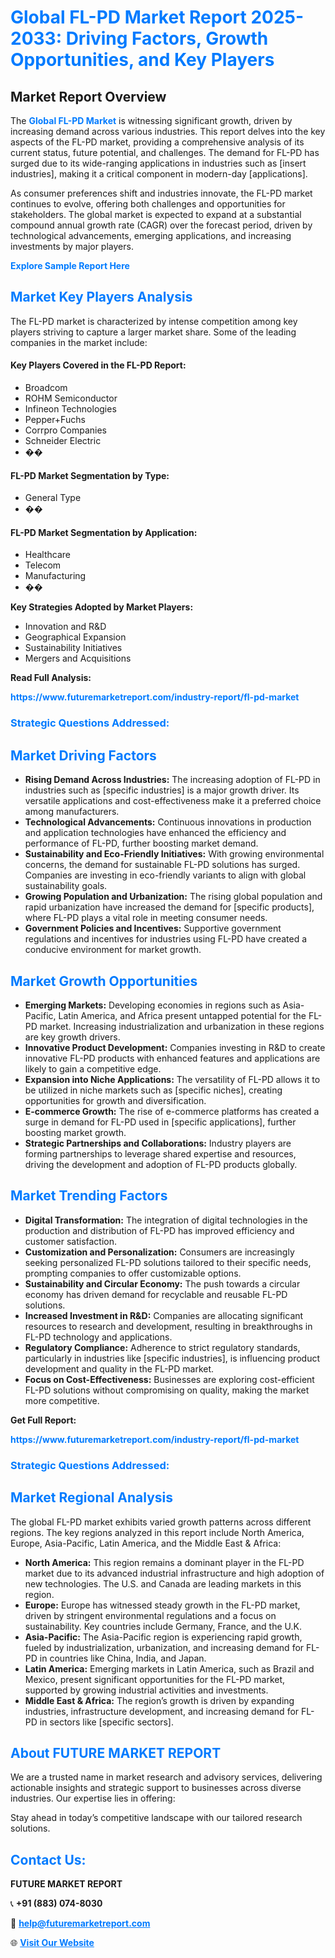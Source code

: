 <h1 style="color: #007BFF;">Global FL-PD Market Report 2025-2033: Driving Factors, Growth Opportunities, and Key Players</h1>

<section id="overview">
<h2>Market Report Overview</h2>
<p>The <a href="https://www.futuremarketreport.com/industry-report/fl-pd-market" style="color: #007BFF; text-decoration: none;"><strong>Global FL-PD Market</strong></a> is witnessing significant growth, driven by increasing demand across various industries. This report delves into the key aspects of the FL-PD market, providing a comprehensive analysis of its current status, future potential, and challenges. The demand for FL-PD has surged due to its wide-ranging applications in industries such as [insert industries], making it a critical component in modern-day [applications].</p>
<p>As consumer preferences shift and industries innovate, the FL-PD market continues to evolve, offering both challenges and opportunities for stakeholders. The global market is expected to expand at a substantial compound annual growth rate (CAGR) over the forecast period, driven by technological advancements, emerging applications, and increasing investments by major players.</p>
</section>

<section id="overview">
<p><a href="https://www.futuremarketreport.com/request-sample/reportId=113850" style="color: #007BFF; text-decoration: none;"><strong>Explore Sample Report Here</strong></a></p>
</section>

<section id="key-players">
<h2 style="color: #007BFF;">Market Key Players Analysis</h2>
<p>The FL-PD market is characterized by intense competition among key players striving to capture a larger market share. Some of the leading companies in the market include:</p>
<h4>Key Players Covered in the FL-PD Report:</h4>
<ul><li>Broadcom</li><li>ROHM Semiconductor</li><li>Infineon Technologies</li><li>Pepper+Fuchs</li><li>Corrpro Companies</li><li>Schneider Electric</li><li>��</li></ul>
<h4>FL-PD Market Segmentation by Type:</h4>
<ul><li>General Type</li><li>��</li></ul>

<h4>FL-PD Market Segmentation by Application:</h4>
<ul><li>Healthcare</li><li>Telecom</li><li>Manufacturing</li><li>��</li></ul>
<p><strong>Key Strategies Adopted by Market Players:</strong></p>
<ul>
<li>Innovation and R&D</li>
<li>Geographical Expansion</li>
<li>Sustainability Initiatives</li>
<li>Mergers and Acquisitions</li>
</ul>
</section>

<section>
<p><strong>Read Full Analysis: </strong></p><a href="https://www.futuremarketreport.com/industry-report/fl-pd-market" style="color: #007BFF; text-decoration: none;"><strong>https://www.futuremarketreport.com/industry-report/fl-pd-market</strong></a>
<h3 style="color: #007BFF;">Strategic Questions Addressed:</h3>
</section>

<section id="driving-factors">
<h2 style="color: #007BFF;">Market Driving Factors</h2>
<ul>
<li><strong>Rising Demand Across Industries:</strong> The increasing adoption of FL-PD in industries such as [specific industries] is a major growth driver. Its versatile applications and cost-effectiveness make it a preferred choice among manufacturers.</li>
<li><strong>Technological Advancements:</strong> Continuous innovations in production and application technologies have enhanced the efficiency and performance of FL-PD, further boosting market demand.</li>
<li><strong>Sustainability and Eco-Friendly Initiatives:</strong> With growing environmental concerns, the demand for sustainable FL-PD solutions has surged. Companies are investing in eco-friendly variants to align with global sustainability goals.</li>
<li><strong>Growing Population and Urbanization:</strong> The rising global population and rapid urbanization have increased the demand for [specific products], where FL-PD plays a vital role in meeting consumer needs.</li>
<li><strong>Government Policies and Incentives:</strong> Supportive government regulations and incentives for industries using FL-PD have created a conducive environment for market growth.</li>
</ul>
</section>

<section id="growth-opportunities">
<h2 style="color: #007BFF;">Market Growth Opportunities</h2>
<ul>
<li><strong>Emerging Markets:</strong> Developing economies in regions such as Asia-Pacific, Latin America, and Africa present untapped potential for the FL-PD market. Increasing industrialization and urbanization in these regions are key growth drivers.</li>
<li><strong>Innovative Product Development:</strong> Companies investing in R&D to create innovative FL-PD products with enhanced features and applications are likely to gain a competitive edge.</li>
<li><strong>Expansion into Niche Applications:</strong> The versatility of FL-PD allows it to be utilized in niche markets such as [specific niches], creating opportunities for growth and diversification.</li>
<li><strong>E-commerce Growth:</strong> The rise of e-commerce platforms has created a surge in demand for FL-PD used in [specific applications], further boosting market growth.</li>
<li><strong>Strategic Partnerships and Collaborations:</strong> Industry players are forming partnerships to leverage shared expertise and resources, driving the development and adoption of FL-PD products globally.</li>
</ul>
</section>

<section id="trending-factors">
<h2 style="color: #007BFF;">Market Trending Factors</h2>
<ul>
<li><strong>Digital Transformation:</strong> The integration of digital technologies in the production and distribution of FL-PD has improved efficiency and customer satisfaction.</li>
<li><strong>Customization and Personalization:</strong> Consumers are increasingly seeking personalized FL-PD solutions tailored to their specific needs, prompting companies to offer customizable options.</li>
<li><strong>Sustainability and Circular Economy:</strong> The push towards a circular economy has driven demand for recyclable and reusable FL-PD solutions.</li>
<li><strong>Increased Investment in R&D:</strong> Companies are allocating significant resources to research and development, resulting in breakthroughs in FL-PD technology and applications.</li>
<li><strong>Regulatory Compliance:</strong> Adherence to strict regulatory standards, particularly in industries like [specific industries], is influencing product development and quality in the FL-PD market.</li>
<li><strong>Focus on Cost-Effectiveness:</strong> Businesses are exploring cost-efficient FL-PD solutions without compromising on quality, making the market more competitive.</li>
</ul>
</section>

<section>
<p><strong>Get Full Report: </strong></p><a href="https://www.futuremarketreport.com/industry-report/fl-pd-market" style="color: #007BFF; text-decoration: none;"><strong>https://www.futuremarketreport.com/industry-report/fl-pd-market</strong></a>
<h3 style="color: #007BFF;">Strategic Questions Addressed:</h3>
</section>


<section id="regional-analysis">
<h2 style="color: #007BFF;">Market Regional Analysis</h2>
<p>The global FL-PD market exhibits varied growth patterns across different regions. The key regions analyzed in this report include North America, Europe, Asia-Pacific, Latin America, and the Middle East & Africa:</p>
<ul>
<li><strong>North America:</strong> This region remains a dominant player in the FL-PD market due to its advanced industrial infrastructure and high adoption of new technologies. The U.S. and Canada are leading markets in this region.</li>
<li><strong>Europe:</strong> Europe has witnessed steady growth in the FL-PD market, driven by stringent environmental regulations and a focus on sustainability. Key countries include Germany, France, and the U.K.</li>
<li><strong>Asia-Pacific:</strong> The Asia-Pacific region is experiencing rapid growth, fueled by industrialization, urbanization, and increasing demand for FL-PD in countries like China, India, and Japan.</li>
<li><strong>Latin America:</strong> Emerging markets in Latin America, such as Brazil and Mexico, present significant opportunities for the FL-PD market, supported by growing industrial activities and investments.</li>
<li><strong>Middle East & Africa:</strong> The region’s growth is driven by expanding industries, infrastructure development, and increasing demand for FL-PD in sectors like [specific sectors].</li>
</ul>
</section>

<footer>
<h2 style="color: #007BFF;">About FUTURE MARKET REPORT</h2>
<p>We are a trusted name in market research and advisory services, delivering actionable insights and strategic support to businesses across diverse industries. Our expertise lies in offering:</p>

<p>Stay ahead in today’s competitive landscape with our tailored research solutions.</p>

<h2 style="color: #007BFF;">Contact Us:</h2>
<p><strong>FUTURE MARKET REPORT</strong></p>
<p>📞 <strong>+91 (883) 074-8030</strong></p>
<p>📧 <strong><a href="mailto:help@futuremarketreport.com" style="color: #007BFF;">help@futuremarketreport.com</a></strong></p>
<p>🌐 <strong><a href="https://www.futuremarketreport.com/" style="color: #007BFF;">Visit Our Website</a></strong></p>
</footer>